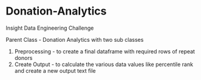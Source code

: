 # Donation-Analytics
Insight Data Engineering Challenge

Parent Class - Donation Analytics
with two sub classes 
1. Preprocessing - to create a final dataframe with required rows of repeat donors
2. Create Output - to calculate the various data values like percentile rank and create a new output text file


